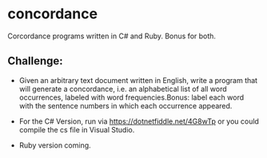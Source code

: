 # concordance
Corcordance programs written in C# and Ruby. Bonus for both.

## Challenge:
* Given an arbitrary text document written in English, write a program that will generate a concordance, i.e. an alphabetical list of all word occurrences, labeled with word frequencies.Bonus: label each word with the sentence numbers in which each occurrence appeared.

* For the C# Version, run via https://dotnetfiddle.net/4G8wTp or you could compile the cs file in Visual Studio.
* Ruby version coming.
